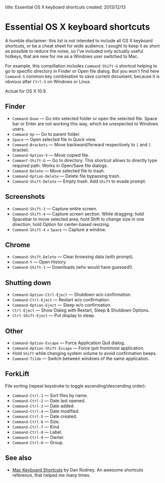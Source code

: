 title: Essential OS X keyboard shortcuts
created: 2013/12/13

# Essential OS X keyboard shortcuts

A humble disclaimer: this list is not intended to include all OS X keyboard shortcuts, or be a cheat sheet for wide audience. I sought to keep it as short as possible to reduce the noise, so I've included only actually useful hotkeys, that are new for me as a Windows user switched to Mac.

For example, this compillation includes `Command-Shift-G` shortcut helping to go to specific directory in Finder or Open file dialog. But you won't find here `Command-S` common key combination to save current document, because it is obvious after `Ctrl-S` on Windows or Linux.

Actual for OS X 10.9.

## Finder

- `Command-Down` — Go into selected folder or open the selected file. Space bar or Enter are not working this way, which be unexpected to Windows users.
- `Command-Up` — Go to parent folder.
- `Space` — Open selected file in Quick view.
- `Command-Brackets` — Move backward/forward respectively to `[` and `]` bracket.
- `Command-Option-V` — Move copied file.
- `Commanf-Shift-G` — Go to directory. This shortcut allows to directly type required path. Works in Open/Save file dialogs.
- `Command-Delete` — Move selected file to trash.
- `Command-Option-Delete` — Delete file bypassing trash.
- `Command-Shift-Delete` — Empty trash. Add `Shift` to evade prompt.

## Screenshots

- `Command-Shift-3` — Capture entire screen.
- `Command-Shift-4` — Capture screen section. While dragging: hold Spacebar to move selected area; hold Shift to change size in one direction; hold Option for center-based resizing.
- `Command-Shift-4` + `Space` — Capture a window.

## Chrome

- `Command-Shift-Delete` — Clear browsing data (with prompt).
- `Command-Y` — Open History.
- `Command-Shift-J` — Downloads (who would have guessed!).

## Shutting down

- `Command-Option-Ctrl-Eject` — Shutdown w/o confirmation.
- `Command-Ctrl-Eject` — Restart w/o confirmation.
- `Command-Option-Eject` — Sleep w/o confirmation.
- `Ctrl-Eject` — Show Dialog with Restart, Sleep & Shutdown Options.
- `Ctrl-Shift-Eject` — Put display to sleep.

## Other

- `Command-Option-Escape` — Force Application Quit dialog.
- `Command-Option-Shift-Escape` — Force quit frontmost application.
- Hold `Shift` while changing system volume to avoid confirmation beeps.
- `Command-Tilde` — Switch between windows of the same application.

## ForkLift

File sorting (repeat keystroke to toggle ascending/descending order):

- `Command-Ctrl-1` — Sort files by name.
- `Command-Ctrl-2` — Date last opened.
- `Command-Ctrl-3` — Date added.
- `Command-Ctrl-4` — Date modified.
- `Command-Ctrl-5` — Date created.
- `Command-Ctrl-6` — Size.
- `Command-Ctrl-7` — Kind
- `Command-Ctrl-8` — Label.
- `Command-Ctrl-9` — Owner.
- `Command-Ctrl-0` — Group.

## See also

- [Mac Keyboard Shortcuts](http://www.danrodney.com/mac/) by Dan Rodney. An awesome shortcuts reference, that helped me many times.
